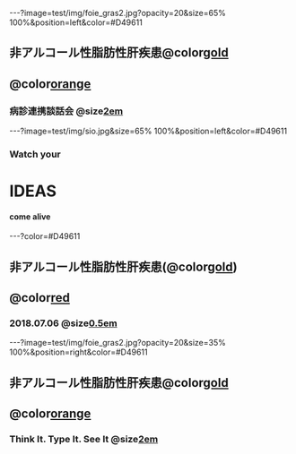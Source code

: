 ---?image=test/img/foie_gras2.jpg?opacity=20&size=65% 100%&position=left&color=#D49611
## 非アルコール性脂肪性肝疾患@color[gold](NAFLD)

## @color[orange](の最近の話題)

### 病診連携談話会 @size[2em](2018.07.06)


---?image=test/img/sio.jpg&size=65% 100%&position=left&color=#D49611
###  Watch your 
# IDEAS 
#### come alive

---?color=#D49611
## 非アルコール性脂肪性肝疾患(@color[gold](NAFLD))

## @color[red](の最近の話題)

### 2018.07.06 @size[0.5em](地域連携談話会)


---?image=test/img/foie_gras2.jpg?opacity=20&size=35% 100%&position=right&color=#D49611
## 非アルコール性脂肪性肝疾患@color[gold](NAFLD)

## @color[orange](の最近の話題)

### Think It. Type It. See It @size[2em](Live.)
